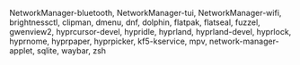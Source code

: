 NetworkManager-bluetooth,
NetworkManager-tui,
NetworkManager-wifi,
brightnessctl,
clipman,
dmenu,
dnf,
dolphin,
flatpak,
flatseal,
fuzzel,
gwenview2,
hyprcursor-devel,
hypridle,
hyprland,
hyprland-devel,
hyprlock,
hyprnome,
hyprpaper,
hyprpicker,
kf5-kservice,
mpv,
network-manager-applet,
sqlite,
waybar,
zsh

